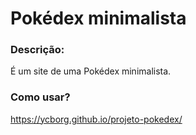 # Pokédex minimalista

### Descrição:
É um site de uma Pokédex minimalista.

### Como usar?
https://ycborg.github.io/projeto-pokedex/